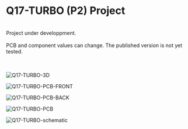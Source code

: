 # Q17-TURBO (P2) Project</b><br>
<br>
Project under developpment.<br>
<br>
PCB and component values can change. The published version is not yet tested.<br>
<br>
<br>

![Q17-TURBO-3D](https://user-images.githubusercontent.com/12907102/189050103-ffb7220b-d57a-4b2c-a480-39bfc31e0139.jpg)

![Q17-TURBO-PCB-FRONT](https://user-images.githubusercontent.com/12907102/189050113-bcf8fe01-6f68-45b1-a48c-00d5ebeaa7fd.jpg)

![Q17-TURBO-PCB-BACK](https://user-images.githubusercontent.com/12907102/189050107-41104bcf-2870-4578-a3af-e9707daf179c.jpg)

![Q17-TURBO-PCB](https://user-images.githubusercontent.com/12907102/189050115-96243b04-c624-4af1-b503-8a87d3972d19.jpg)

![Q17-TURBO-schematic](https://user-images.githubusercontent.com/12907102/189050122-5b7adc19-6e05-491c-ad55-52b8524b2400.jpg)
